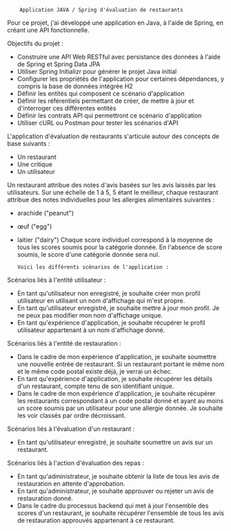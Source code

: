         Application JAVA / Spring d'évaluation de restaurants

Pour ce projet, j'ai développé une application en Java, à l'aide de Spring, en créant une API fonctionnelle. 

Objectifs du projet :
- Construire une API Web RESTful avec persistance des données à l'aide de Spring et Spring Data JPA
- Utiliser Spring Initializr pour générer le projet Java initial
- Configurer les propriétés de l'application pour certaines dépendances, y compris la base de données intégrée H2
- Définir les entités qui composent ce scénario d'application
- Définir les référentiels permettant de créer, de mettre à jour et d'interroger ces différentes entités
- Définir les contrats API qui permettront ce scénario d'application
- Utiliser cURL ou Postman pour tester les scénarios d'API

L'application d'évaluation de restaurants s'articule autour des concepts de base suivants :

- Un restaurant
- Une critique 
- Un utilisateur
  
Un restaurant attribue des notes d'avis basées sur les avis laissés par les utilisateurs. 
Sur une échelle de 1 à 5, 5 étant le meilleur, chaque restaurant attribue des notes individuelles pour les allergies alimentaires suivantes :
- arachide ("peanut")
- œuf ("egg")
- laitier ("dairy")
Chaque score individuel correspond à la moyenne de tous les scores soumis pour la catégorie donnée. En l'absence de score soumis, le score d'une catégorie donnée sera nul.


      Voici les différents scénarios de l'application :

Scénarios liés à l'entité utilisateur :

- En tant qu'utilisateur non enregistré, je souhaite créer mon profil utilisateur en utilisant un nom d'affichage qui m'est propre.
- En tant qu'utilisateur enregistré, je souhaite mettre à jour mon profil. Je ne peux pas modifier mon nom d'affichage unique.
- En tant qu'expérience d'application, je souhaite récupérer le profil utilisateur appartenant à un nom d'affichage donné.

Scénarios liés à l'entité de restauration :

- Dans le cadre de mon expérience d'application, je souhaite soumettre une nouvelle entrée de restaurant. Si un restaurant portant le même nom et le même code postal existe déjà, je verrai un échec.
- En tant qu'expérience d'application, je souhaite récupérer les détails d'un restaurant, compte tenu de son identifiant unique.
- Dans le cadre de mon expérience d'application, je souhaite récupérer les restaurants correspondant à un code postal donné et ayant au moins un score soumis par un utilisateur pour une allergie donnée. Je souhaite les voir classés par ordre décroissant.

Scénarios liés à l'évaluation d'un restaurant :

- En tant qu'utilisateur enregistré, je souhaite soumettre un avis sur un restaurant.

Scénarios liés à l'action d'évaluation des repas :

- En tant qu'administrateur, je souhaite obtenir la liste de tous les avis de restauration en attente d'approbation.
- En tant qu'administrateur, je souhaite approuver ou rejeter un avis de restauration donné.
- Dans le cadre du processus backend qui met à jour l'ensemble des scores d'un restaurant, je souhaite récupérer l'ensemble de tous les avis de restauration approuvés appartenant à ce restaurant.



